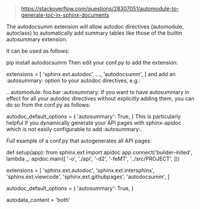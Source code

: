 > https://stackoverflow.com/questions/28307051/automodule-to-generate-toc-in-sphinx-documents

The autodocsumm extension will allow autodoc directives (automodule, autoclass) to automatically add summary tables like those of the builtin autosummary extension.

It can be used as follows:

pip install autodocsumm
Then edit your conf.py to add the extension:

extensions = [
    'sphinx.ext.autodoc',
    ...,
    'autodocsumm',
]
and add an :autosummary: option to your autodoc directives, e.g.:

.. automodule: foo.bar
    :autosummary:
If you want to have autosummary in effect for all your autodoc directives without explicitly adding them, you can do so from the conf.py as follows:

autodoc_default_options = {
    'autosummary': True,
}
This is particularly helpful if you dynamically generate your API pages with sphinx-apidoc which is not easily configurable to add :autosummary:.

Full example of a conf.py that autogenerates all API pages:

def setup(app):
    from sphinx.ext import apidoc
    app.connect('builder-inited', lambda _: apidoc.main([
        '-o', './api', '-d2', '-feMT', '../src/PROJECT',
    ]))

extensions = [
    'sphinx.ext.autodoc',
    'sphinx.ext.intersphinx',
    'sphinx.ext.viewcode',
    'sphinx.ext.githubpages',
    'autodocsumm',
]


autodoc_default_options = {
    'autosummary': True,
}

autodata_content = 'both'